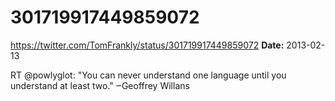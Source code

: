 # 301719917449859072
https://twitter.com/TomFrankly/status/301719917449859072
**Date:** 2013-02-13

RT @powlyglot: "You can never understand one language until you understand at least two." ‒Geoffrey Willans

